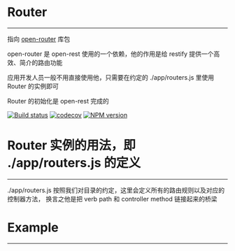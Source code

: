 # Router
-----------------------

指向 [open-router](https://github.com/open-node/open-router) 库包

open-router 是 open-rest 使用的一个依赖，他的作用是给 restify 提供一个高效、简介的路由功能

应用开发人员一般不用直接使用他，只需要在约定的 ./app/routers.js 里使用 Router 的实例即可

Router 的初始化是 open-rest 完成的

[![Build status](https://api.travis-ci.org/open-node/open-router.svg?branch=master)](https://travis-ci.org/open-node/open-router)
[![codecov](https://codecov.io/gh/open-node/open-router/branch/master/graph/badge.svg)](https://codecov.io/gh/open-node/open-router)
[![NPM version](https://img.shields.io/npm/v/open-router.svg?style=flat-square)](https://www.npmjs.com/package/open-router)


# Router 实例的用法，即 ./app/routers.js 的定义
-----------------------
./app/routers.js 按照我们对目录的约定，这里会定义所有的路由规则以及对应的控制器方法，
换言之他是把 verb path 和 controller method 链接起来的桥梁

# Example
----------------------
```js

```


